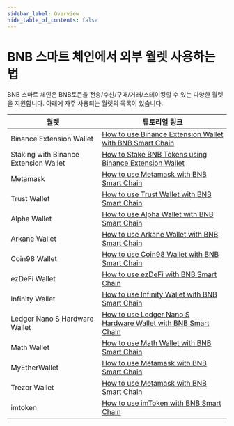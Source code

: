 ```yaml
---
sidebar_label: Overview
hide_table_of_contents: false
---
```


# BNB 스마트 체인에서 외부 월렛 사용하는 법
BNB 스마트 체인은 BNB토큰을 전송/수신/구매/거래/스테이킹할 수 있는 다양한 월렛을 지원합니다. 아래에 자주 사용되는 월렛의 목록이 있습니다.

| 월렛 | 튜토리얼 링크 |
|--------------|---------------|
| Binance Extension Wallet| [How to use Binance Extension Wallet with BNB Smart Chain](../binance.md) |
| Staking with Binance Extension Wallet | [How to Stake BNB Tokens using Binance Extension Wallet](../wallet/staking.md)    
| Metamask| [How to use Metamask with BNB Smart Chain](../wallet/metamask.md)|
| Trust Wallet | [How to use Trust Wallet with BNB Smart Chain](../wallet/trustwallet.md) |
| Alpha Wallet | [How to use Alpha Wallet with BNB Smart Chain](../wallet/AlphaWallet.md) |
| Arkane Wallet | [How to use Arkane Wallet with BNB Smart Chain](../wallet/arkane.md) |
| Coin98 Wallet | [How to use Coin98 Wallet with BNB Smart Chain](../wallet/coin98wallet.md) |
| ezDeFi Wallet | [How to use ezDeFi with BNB Smart Chain](../wallet/ezdefi.md) |
| Infinity Wallet | [How to use Infinity Wallet with BNB Smart Chain](../wallet/infinitywallet.md) |
| Ledger Nano S Hardware Wallet | [How to use Ledger Nano S Hardware Wallet with BNB Smart Chain](../wallet/ledger.md) |
| Math Wallet | [How to use Math Wallet with BNB Smart Chain](../wallet/math.md) |
| MyEtherWallet | [How to use Metamask with BNB Smart Chain](../wallet/myetherwallet.md) |
| Trezor Wallet | [How to use Metamask with BNB Smart Chain](../wallet/trezor.md) |
| imtoken | [How to use imToken with BNB Smart Chain](tutorial/BSCimToken.md) |

